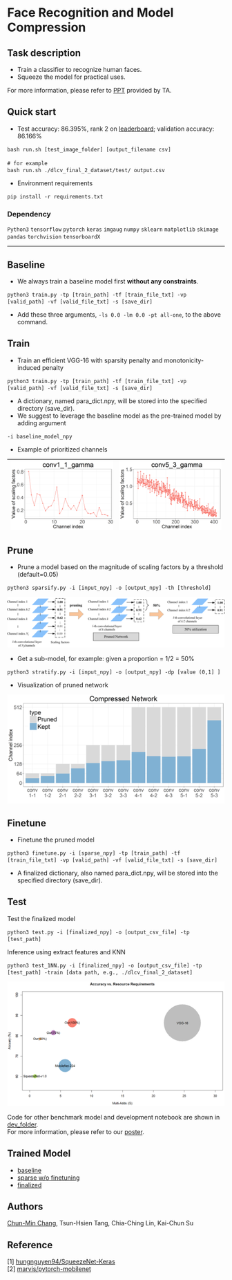 # Face Recognition and Model Compression
## Task description
* Train a classifier to recognize human faces.
* Squeeze the model for practical uses.

For more information, please refer to [PPT](https://github.com/thtang/DLCV2018SPRING/blob/master/final/Challenge%20%232_%20%20Face%20Recongnition.pdf) provided by TA.
## Quick start
- Test accuracy: 86.395%, rank 2 on [leaderboard](https://www.kaggle.com/c/2018-spring-dlcv-final-project-2/leaderboard); validation accuracy: 86.166%
```
bash run.sh [test_image_folder] [output_filename csv]

# for example 
bash run.sh ./dlcv_final_2_dataset/test/ output.csv
```
- Environment requirements
```
pip install -r requirements.txt
```
### Dependency
`Python3` `tensorflow` `pytorch` `keras` `imgaug` `numpy` `sklearn` `matplotlib` `skimage` `pandas` `torchvision` `tensorboardX`

--------

## Baseline
- We always train a baseline model first __without any constraints__.
```
python3 train.py -tp [train_path] -tf [train_file_txt] -vp [valid_path] -vf [valid_file_txt] -s [save_dir]
```
- Add these three arguments, ```-ls 0.0 -lm 0.0 -pt all-one```, to the above command.

## Train
- Train an efficient VGG-16 with sparsity penalty and monotonicity-induced penalty
```
python3 train.py -tp [train_path] -tf [train_file_txt] -vp [valid_path] -vf [valid_file_txt] -s [save_dir]
```
- A dictionary, named para_dict.npy, will be stored into the specified directory (save_dir).
- We suggest to leverage the baseline model as the pre-trained model by adding argument
```
-i baseline_model_npy
```
- Example of prioritized channels

![](plot/conv1_1_gamma.png "1")| ![](plot/conv5_3_gamma.png "2")
:-----------------------------:|:------------------------------:



## Prune
- Prune a model based on the magnitude of scaling factors by a threshold (default=0.05)
```
python3 sparsify.py -i [input_npy] -o [output_npy] -th [threshold]
```

![sub-network](plot/pruning.png)

- Get a sub-model, for example: given a proportion = 1/2 = 50%
```
python3 stratify.py -i [input_npy] -o [output_npy] -dp [value (0,1] ]
```

- Visualization of pruned network

![pruned_net](plot/CP_pruned_net.png)

## Finetune
- Finetune the pruned model
```
python3 finetune.py -i [sparse_npy] -tp [train_path] -tf [train_file_txt] -vp [valid_path] -vf [valid_file_txt] -s [save_dir]
```
- A finalized dictionary, also named para_dict.npy, will be stored into the specified directory (save_dir). 

## Test
Test the finalized model
```
python3 test.py -i [finalized_npy] -o [output_csv_file] -tp [test_path]
```

Inference using extract features and KNN
```
python3 test_1NN.py -i [finalized_npy] -o [output_csv_file] -tp [test_path] -train [data path, e.g., ./dlcv_final_2_dataset]
```
![](plot/perf_summary.png)

Code for other benchmark model and development notebook are shown in [dev_folder](https://github.com/thtang/DLCV2018SPRING/tree/master/final/dev_notebook).<br>
For more information, please refer to our [poster](https://github.com/thtang/DLCV2018SPRING/blob/master/final/poster.pdf).

## Trained Model
* [baseline](https://www.dropbox.com/s/c1u540426hxb0bc/save_baseline.zip?dl=0)
* [sparse w/o finetuning](https://www.dropbox.com/s/3v8f2cuv3wf9f2u/save_full.zip?dl=0)
* [finalized](https://www.dropbox.com/s/9dkpvttpymbxlr4/save_finetune.zip?dl=0)

## Authors
[Chun-Min Chang](https://github.com/twcmchang/DLCV2018SPRING/tree/master/final), Tsun-Hsien Tang, Chia-Ching Lin, Kai-Chun Su

## Reference
[1] [hungnguyen94/SqueezeNet-Keras](https://github.com/hungnguyen94/SqueezeNet-Keras)<br>
[2] [marvis/pytorch-mobilenet](https://github.com/marvis/pytorch-mobilenet/blob/master/benchmark.py)
